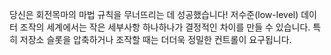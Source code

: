 당신은 회전목마의 마법 규칙을 무너뜨리는 데 성공했습니다! 저수준(low-level) 데이터 조작의 세계에서는 작은 세부사항 하나하나가 결정적인 차이를 만들 수 있습니다. 특히 저장소 슬롯을 압축하거나 조작할 때는 더더욱 정밀한 컨트롤이 요구됩니다. 